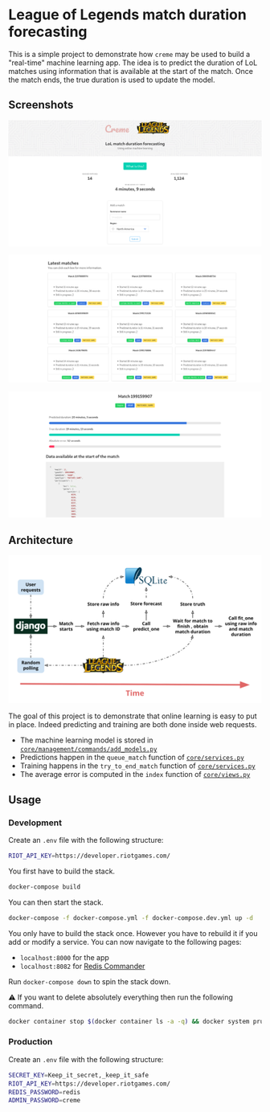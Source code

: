 # League of Legends match duration forecasting

This is a simple project to demonstrate how `creme` may be used to build a "real-time" machine learning app. The idea is to predict the duration of LoL matches using information that is available at the start of the match. Once the match ends, the true duration is used to update the model.

## Screenshots

![home](screenshots/home.png)

![matches](screenshots/matches.png)

![matches](screenshots/match.png)

## Architecture

![architecture](screenshots/architecture.svg)

The goal of this project is to demonstrate that online learning is easy to put in place. Indeed predicting and training are both done inside web requests.

- The machine learning model is stored in [`core/management/commands/add_models.py`](core/management/commands/add_models.py)
- Predictions happen in the `queue_match` function of [`core/services.py`](core/services.py)
- Training happens in the `try_to_end_match` function of [`core/services.py`](core/services.py)
- The average error is computed in the `index` function of [`core/views.py`](core/views.py)

## Usage

### Development

Create an `.env` file with the following structure:

```sh
RIOT_API_KEY=https://developer.riotgames.com/
```

You first have to build the stack.

```sh
docker-compose build
```

You can then start the stack.

```sh
docker-compose -f docker-compose.yml -f docker-compose.dev.yml up -d
```

You only have to build the stack once. However you have to rebuild it if you add or modify a service. You can now navigate to the following pages:

- `localhost:8000` for the app
- `localhost:8082` for [Redis Commander](http://joeferner.github.io/redis-commander/)

Run `docker-compose down` to spin the stack down.

:warning: If you want to delete absolutely everything then run the following command.

```sh
docker container stop $(docker container ls -a -q) && docker system prune -a -f --volumes
```

### Production

Create an `.env` file with the following structure:

```sh
SECRET_KEY=Keep_it_secret,_keep_it_safe
RIOT_API_KEY=https://developer.riotgames.com/
REDIS_PASSWORD=redis
ADMIN_PASSWORD=creme
```
